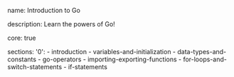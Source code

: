 name: Introduction to Go

description: Learn the powers of Go!

core: true

sections:
  '0':
    - introduction
    - variables-and-initialization
    - data-types-and-constants
    - go-operators
    - importing-exporting-functions
    - for-loops-and-switch-statements
    - if-statements
